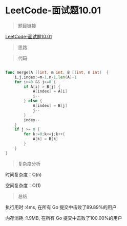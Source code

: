 # LeetCode-面试题10.01

>题目链接

[LeetCode-面试题10.01](https://leetcode-cn.com/problems/sorted-merge-lcci/)

> 思路

>代码

```go

func merge(A []int, m int, B []int, n int)  {
    i,j,index:=m-1,n-1,len(A)-1
    for i>=0 && j>=0 {
        if A[i] > B[j] {
            A[index] = A[i]
            i--
        } else {
            A[index] = B[j]
            j--
        }
        index--
    }
    if j >= 0 {
        for k:=0;k<=j;k++{
            A[k] = B[k]
        }
    }
}


```

>复杂度分析

时间复杂度：O(n)

空间复杂度：O(1)

>总结

执行用时 :4ms, 在所有 Go 提交中击败了89.89%的用户

内存消耗 :1.9MB, 在所有 Go 提交中击败了100.00%的用户
